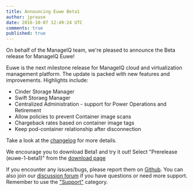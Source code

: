 ```yaml
---
title: Announcing Euwe Beta1 
author: jprause
date: 2016-10-07 12:49:24 UTC
comments: true
published: true
---
```


On behalf of the ManageIQ team, we're pleased to announce the Beta release for ManageIQ Euwe! 

Euwe is the next milestone release for ManageIQ cloud and virtualization management platform. The update is packed with new features and improvements. Highlights include:

* Cinder Storage Manager
* Swift Storaeg Manager
* Centralized Administration - support for Power Operations and Retirement
* Allow policies to prevent Container image scans
* Chargeback rates based on container image tags
* Keep pod-container relationship after disconnection

Take a look at the [changelog](https://github.com/ManageIQ/manageiq/blob/euwe/CHANGELOG.md/) for more details.

We encourage you to download Beta1 and try it out! Select "Prerelease (euwe-1-beta1)" from the [download page](http://manageiq.org/download/)

If you encounter any issues/bugs, please report them on [Github](https://github.com/ManageIQ/manageiq/issues). You can also join our [discussion forum](http://talk.manageiq.org/) if you have questions or need more support. Remember to use the ["Support"](http://talk.manageiq.org/c/support) category.
